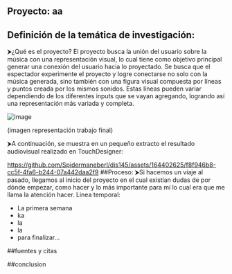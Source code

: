 ## Proyecto: aa
## Definición de la temática de investigación: 
⮞¿Qué es el proyecto?
El proyecto busca la unión del usuario sobre la música con una representación visual, lo cual tiene como objetivo principal generar una conexión del usuario hacia lo proyectado. Se busca que el espectador experimente el proyecto y logre conectarse no solo con la música generada, sino también con una figura visual compuesta por líneas y puntos creada por los mismos sonidos. Estas líneas pueden variar dependiendo de los diferentes inputs que se vayan agregando, logrando así una representación más variada y completa.

![image](https://github.com/Spidermaneberl/dis145/assets/164402625/a6864cd6-36aa-4c4e-a22e-c02928407620)

(imagen representación trabajo final)

⮞A continuación, se muestra en un pequeño extracto el resultado audiovisual realizado en TouchDesigner:

https://github.com/Spidermaneberl/dis145/assets/164402625/f8f946b8-cc5f-4fa6-b244-07a442daa2f9
##Proceso:
⮞Si hacemos un viaje al pasado, llegamos al inicio del proyecto en el cual existían dudas de por dónde empezar, como hacer y lo más importante para mí lo cual era que me llama la atención hacer.
Linea temporal:
- La primera semana
- ka
- la
- la
- para finalizar...

##fuentes y citas

##conclusion 
